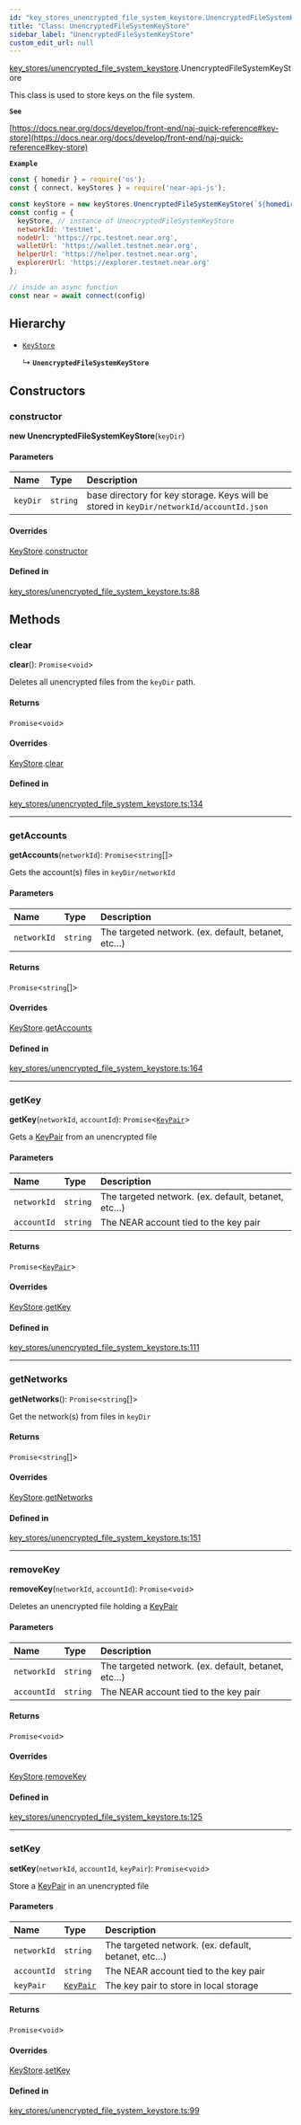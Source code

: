 ```yaml
---
id: "key_stores_unencrypted_file_system_keystore.UnencryptedFileSystemKeyStore"
title: "Class: UnencryptedFileSystemKeyStore"
sidebar_label: "UnencryptedFileSystemKeyStore"
custom_edit_url: null
---
```


[key_stores/unencrypted_file_system_keystore](../modules/key_stores_unencrypted_file_system_keystore.md).UnencryptedFileSystemKeyStore

This class is used to store keys on the file system.

**`See`**

[https://docs.near.org/docs/develop/front-end/naj-quick-reference#key-store](https://docs.near.org/docs/develop/front-end/naj-quick-reference#key-store)

**`Example`**

```js
const { homedir } = require('os');
const { connect, keyStores } = require('near-api-js');

const keyStore = new keyStores.UnencryptedFileSystemKeyStore(`${homedir()}/.near-credentials`);
const config = { 
  keyStore, // instance of UnencryptedFileSystemKeyStore
  networkId: 'testnet',
  nodeUrl: 'https://rpc.testnet.near.org',
  walletUrl: 'https://wallet.testnet.near.org',
  helperUrl: 'https://helper.testnet.near.org',
  explorerUrl: 'https://explorer.testnet.near.org'
};

// inside an async function
const near = await connect(config)
```

## Hierarchy

- [`KeyStore`](key_stores_keystore.KeyStore.md)

  ↳ **`UnencryptedFileSystemKeyStore`**

## Constructors

### constructor

**new UnencryptedFileSystemKeyStore**(`keyDir`)

#### Parameters

| Name | Type | Description |
| :------ | :------ | :------ |
| `keyDir` | `string` | base directory for key storage. Keys will be stored in `keyDir/networkId/accountId.json` |

#### Overrides

[KeyStore](key_stores_keystore.KeyStore.md).[constructor](key_stores_keystore.KeyStore.md#constructor)

#### Defined in

[key_stores/unencrypted_file_system_keystore.ts:88](https://github.com/maxhr/near--near-api-js/blob/57fed346/packages/near-api-js/src/key_stores/unencrypted_file_system_keystore.ts#L88)

## Methods

### clear

**clear**(): `Promise`<`void`\>

Deletes all unencrypted files from the `keyDir` path.

#### Returns

`Promise`<`void`\>

#### Overrides

[KeyStore](key_stores_keystore.KeyStore.md).[clear](key_stores_keystore.KeyStore.md#clear)

#### Defined in

[key_stores/unencrypted_file_system_keystore.ts:134](https://github.com/maxhr/near--near-api-js/blob/57fed346/packages/near-api-js/src/key_stores/unencrypted_file_system_keystore.ts#L134)

___

### getAccounts

**getAccounts**(`networkId`): `Promise`<`string`[]\>

Gets the account(s) files in `keyDir/networkId`

#### Parameters

| Name | Type | Description |
| :------ | :------ | :------ |
| `networkId` | `string` | The targeted network. (ex. default, betanet, etc…) |

#### Returns

`Promise`<`string`[]\>

#### Overrides

[KeyStore](key_stores_keystore.KeyStore.md).[getAccounts](key_stores_keystore.KeyStore.md#getaccounts)

#### Defined in

[key_stores/unencrypted_file_system_keystore.ts:164](https://github.com/maxhr/near--near-api-js/blob/57fed346/packages/near-api-js/src/key_stores/unencrypted_file_system_keystore.ts#L164)

___

### getKey

**getKey**(`networkId`, `accountId`): `Promise`<[`KeyPair`](utils_key_pair.KeyPair.md)\>

Gets a [KeyPair](utils_key_pair.KeyPair.md) from an unencrypted file

#### Parameters

| Name | Type | Description |
| :------ | :------ | :------ |
| `networkId` | `string` | The targeted network. (ex. default, betanet, etc…) |
| `accountId` | `string` | The NEAR account tied to the key pair |

#### Returns

`Promise`<[`KeyPair`](utils_key_pair.KeyPair.md)\>

#### Overrides

[KeyStore](key_stores_keystore.KeyStore.md).[getKey](key_stores_keystore.KeyStore.md#getkey)

#### Defined in

[key_stores/unencrypted_file_system_keystore.ts:111](https://github.com/maxhr/near--near-api-js/blob/57fed346/packages/near-api-js/src/key_stores/unencrypted_file_system_keystore.ts#L111)

___

### getNetworks

**getNetworks**(): `Promise`<`string`[]\>

Get the network(s) from files in `keyDir`

#### Returns

`Promise`<`string`[]\>

#### Overrides

[KeyStore](key_stores_keystore.KeyStore.md).[getNetworks](key_stores_keystore.KeyStore.md#getnetworks)

#### Defined in

[key_stores/unencrypted_file_system_keystore.ts:151](https://github.com/maxhr/near--near-api-js/blob/57fed346/packages/near-api-js/src/key_stores/unencrypted_file_system_keystore.ts#L151)

___

### removeKey

**removeKey**(`networkId`, `accountId`): `Promise`<`void`\>

Deletes an unencrypted file holding a [KeyPair](utils_key_pair.KeyPair.md)

#### Parameters

| Name | Type | Description |
| :------ | :------ | :------ |
| `networkId` | `string` | The targeted network. (ex. default, betanet, etc…) |
| `accountId` | `string` | The NEAR account tied to the key pair |

#### Returns

`Promise`<`void`\>

#### Overrides

[KeyStore](key_stores_keystore.KeyStore.md).[removeKey](key_stores_keystore.KeyStore.md#removekey)

#### Defined in

[key_stores/unencrypted_file_system_keystore.ts:125](https://github.com/maxhr/near--near-api-js/blob/57fed346/packages/near-api-js/src/key_stores/unencrypted_file_system_keystore.ts#L125)

___

### setKey

**setKey**(`networkId`, `accountId`, `keyPair`): `Promise`<`void`\>

Store a [KeyPair](utils_key_pair.KeyPair.md) in an unencrypted file

#### Parameters

| Name | Type | Description |
| :------ | :------ | :------ |
| `networkId` | `string` | The targeted network. (ex. default, betanet, etc…) |
| `accountId` | `string` | The NEAR account tied to the key pair |
| `keyPair` | [`KeyPair`](utils_key_pair.KeyPair.md) | The key pair to store in local storage |

#### Returns

`Promise`<`void`\>

#### Overrides

[KeyStore](key_stores_keystore.KeyStore.md).[setKey](key_stores_keystore.KeyStore.md#setkey)

#### Defined in

[key_stores/unencrypted_file_system_keystore.ts:99](https://github.com/maxhr/near--near-api-js/blob/57fed346/packages/near-api-js/src/key_stores/unencrypted_file_system_keystore.ts#L99)
